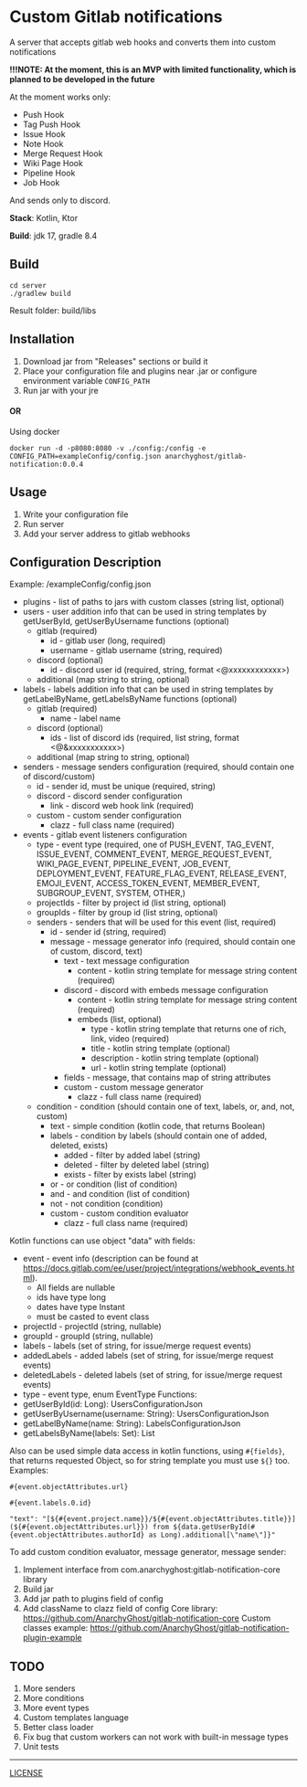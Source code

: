 # Custom Gitlab notifications

A server that accepts gitlab web hooks and converts them into custom notifications

**!!!NOTE: At the moment, this is an MVP with limited functionality, which is planned to be developed in the future**

At the moment works only:
- Push Hook
- Tag Push Hook
- Issue Hook
- Note Hook
- Merge Request Hook
- Wiki Page Hook
- Pipeline Hook
- Job Hook

And sends only to discord.


**Stack**: Kotlin, Ktor

**Build**: jdk 17, gradle 8.4

## Build

```
cd server
./gradlew build
```

Result folder: build/libs

## Installation

1. Download jar from "Releases" sections or build it
2. Place your configuration file and plugins near .jar or configure environment variable ```CONFIG_PATH```
3. Run jar with your jre

#### OR
Using docker
```
docker run -d -p8080:8080 -v ./config:/config -e CONFIG_PATH=exampleConfig/config.json anarchyghost/gitlab-notification:0.0.4
```

## Usage

1. Write your configuration file
2. Run server
3. Add your server address to gitlab webhooks

## Configuration Description

Example: /exampleConfig/config.json

* plugins - list of paths to jars with custom classes (string list, optional) 
* users - user addition info that can be used in string templates by getUserById, getUserByUsername functions (optional)
  * gitlab (required)
    * id - gitlab user (long, required)
    * username - gitlab username (string, required)
  * discord (optional)
    * id - discord user id (required, string, format <@xxxxxxxxxxxx>)
  * additional (map string to string, optional)
* labels - labels addition info that can be used in string templates by getLabelByName, getLabelsByName functions (optional)
  * gitlab (required)
    * name - label name
  * discord (optional)
    * ids - list of discord ids (required, list string, format <@&xxxxxxxxxxx>)
  * additional (map string to string, optional)
* senders - message senders configuration (required, should contain one of discord/custom)
  * id - sender id, must be unique (required, string)
  * discord - discord sender configuration
    * link - discord web hook link (required)
  * custom - custom sender configuration
    * clazz - full class name (required)
* events - gitlab event listeners configuration
  * type - event type (required, one of PUSH_EVENT,  TAG_EVENT,  ISSUE_EVENT,  COMMENT_EVENT,  MERGE_REQUEST_EVENT,  WIKI_PAGE_EVENT,  PIPELINE_EVENT,  JOB_EVENT,  DEPLOYMENT_EVENT,  FEATURE_FLAG_EVENT,  RELEASE_EVENT,  EMOJI_EVENT,  ACCESS_TOKEN_EVENT,  MEMBER_EVENT,  SUBGROUP_EVENT,  SYSTEM,  OTHER,)
  * projectIds - filter by project id (list string, optional)
  * groupIds - filter by group id (list string, optional)
  * senders - senders that will be used for this event (list, required)
    * id - sender id (string, required)
    * message - message generator info (required, should contain one of custom, discord, text)
      * text - text message configuration
        * content - kotlin string template for message string content (required)
      * discord - discord with embeds message configuration
        * content - kotlin string template for message string content (required)
        * embeds (list, optional)
          * type - kotlin string template that returns one of rich, link, video (required)
          * title - kotlin string template (optional)
          * description - kotlin string template (optional)
          * url - kotlin string template (optional)
      * fields - message, that contains map of string attributes
      * custom - custom message generator
        * clazz - full class name (required)
  * condition - condition (should contain one of text, labels, or, and, not, custom)
    * text - simple condition (kotlin code, that returns Boolean)
    * labels - condition by labels (should contain one of added, deleted, exists)
      * added - filter by added label (string)
      * deleted - filter by deleted label (string)
      * exists - filter by exists label (string)
    * or - or condition (list of condition)
    * and - and condition (list of condition)
    * not - not condition (condition)
    * custom - custom condition evaluator
      * clazz - full class name (required)

Kotlin functions can use object "data" with fields:
* event - event info (description can be found at https://docs.gitlab.com/ee/user/project/integrations/webhook_events.html).
    * All fields are nullable
    * ids have type long
    * dates have type Instant
    * must be casted to event class
* projectId - projectId (string, nullable)
* groupId - groupId (string, nullable)
* labels - labels (set of string, for issue/merge request events)
* addedLabels - added labels (set of string, for issue/merge request events)
* deletedLabels - deleted labels (set of string, for issue/merge request events)
* type - event type, enum EventType
Functions:
* getUserById(id: Long): UsersConfigurationJson
* getUserByUsername(username: String): UsersConfigurationJson
* getLabelByName(name: String): LabelsConfigurationJson
* getLabelsByName(labels: Set<String>): List<LabelsConfigurationJson>

Also can be used simple data access in kotlin functions, using `#{fields}`, that returns requested Object, so for string template you must use `${}` too.
Examples:

`#{event.objectAttributes.url}`

`#{event.labels.0.id}`

`"text": "[${#{event.project.name}}/${#{event.objectAttributes.title}}](${#{event.objectAttributes.url}}) from ${data.getUserById(#{event.objectAttributes.authorId} as Long).additional[\"name\"]}"`

To add custom condition evaluator, message generator, message sender:
1. Implement interface from com.anarchyghost:gitlab-notification-core library
2. Build jar
3. Add jar path to plugins field of config
4. Add className to clazz field of config
Core library: https://github.com/AnarchyGhost/gitlab-notification-core
Custom classes example: https://github.com/AnarchyGhost/gitlab-notification-plugin-example

## TODO

1. More senders
2. More conditions
3. More event types
4. Custom templates language
5. Better class loader
6. Fix bug that custom workers can not work with built-in message types
7. Unit tests

----

[LICENSE](LICENSE)
